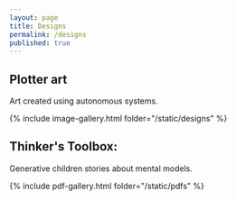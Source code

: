 ```yaml
---
layout: page
title: Designs
permalink: /designs
published: true
---
```


## Plotter art

Art created using autonomous systems.

{% include image-gallery.html folder="/static/designs" %}

## Thinker's Toolbox: 

Generative children stories about mental models.

{% include pdf-gallery.html folder="/static/pdfs" %}